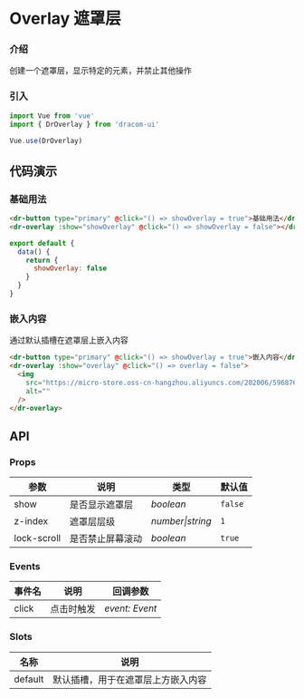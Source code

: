 # Overlay 遮罩层

### 介绍

创建一个遮罩层，显示特定的元素，并禁止其他操作

### 引入

```js
import Vue from 'vue'
import { DrOverlay } from 'dracom-ui'

Vue.use(DrOverlay)
```

## 代码演示

### 基础用法

```html
<dr-button type="primary" @click="() => showOverlay = true">基础用法</dr-button>
<dr-overlay :show="showOverlay" @click="() => showOverlay = false"></dr-overlay>
```

```js
export default {
  data() {
    return {
      showOverlay: false
    }
  }
}
```

### 嵌入内容

通过默认插槽在遮罩层上嵌入内容

```html
<dr-button type="primary" @click="() => showOverlay = true">嵌入内容</dr-button>
<dr-overlay :show="overlay" @click="() => overlay = false">
  <img
    src="https://micro-store.oss-cn-hangzhou.aliyuncs.com/202006/596876056249921536.jpg!crop_small"
    alt=""
  />
</dr-overlay>
```

## API

### Props

| 参数        | 说明             | 类型             | 默认值  |
| ----------- | ---------------- | ---------------- | ------- |
| show        | 是否显示遮罩层   | _boolean_        | `false` |
| z-index     | 遮罩层层级       | _number\|string_ | `1`     |
| lock-scroll | 是否禁止屏幕滚动 | _boolean_        | `true`  |

### Events

| 事件名 | 说明       | 回调参数       |
| ------ | ---------- | -------------- |
| click  | 点击时触发 | _event: Event_ |

### Slots

| 名称    | 说明                               |
| ------- | ---------------------------------- |
| default | 默认插槽，用于在遮罩层上方嵌入内容 |
